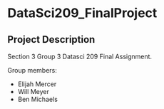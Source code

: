 # DataSci209_FinalProject

## Project Description

Section 3 Group 3 Datasci 209 Final Assignment.  

Group members:
- Elijah Mercer
- Will Meyer
- Ben Michaels
